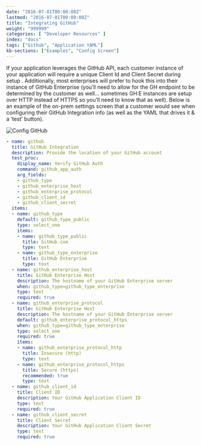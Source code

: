 ```yaml
---
date: "2016-07-01T00:00:00Z"
lastmod: "2016-07-01T00:00:00Z"
title: "Integrating GitHub"
weight: "999999"
categories: [ "Developer Resources" ]
index: "docs"
tags: ["Github", "Application YAML"]
kb-sections: ["Examples", "Config Screen"]
---
```


If your application leverages the GitHub API, each customer instance of your application will require a unique Client Id and Client Secret during setup . Additionally, most enterprises will prefer to hook this into their instance of GitHub Enterprise (you’ll need to allow for the GH endpoint to be determined by the customer as well… sometimes GH:E instances are setup over HTTP instead of HTTPS so you’ll need to know that as well). Below is an example of the on-prem settings screen that a customer would see when configuring their GitHub Integration info (as well as the YAML that drives it & a ‘test’ button).

![Config GitHub](/images/post-screens/config-github.png)

```yaml
- name: github
  title: GitHub Integration
  description: Provide the location of your GitHub account
  test_proc:
    display_name: Verify GitHub Auth
    command: github_app_auth
    arg_fields:
    - github_type
    - github_enterprise_host
    - github_enterprise_protocol
    - github_client_id
    - github_client_secret
  items:
  - name: github_type
    default: github_type_public
    type: select_one
    items:
    - name: github_type_public
      title: GitHub.com
      type: text
    - name: github_type_enterprise
      title: GitHub Enterprise
      type: text
  - name: github_enterprise_host
    title: GitHub Enterprise Host
    description: The hostname of your GitHub Enterprise server
    when: github_type=github_type_enterprise
    type: text
    required: true
  - name: github_enterprise_protocol
    title: GitHub Enterprise Host
    description: The hostname of your GitHub Enterprise server
    default: github_enterprise_protocol_https
    when: github_type=github_type_enterprise
    type: select_one
    required: true
    items:
    - name: github_enterprise_protocol_http
      title: Insecure (http)
      type: text
    - name: github_enterprise_protocol_https
      title: Secure (https)
      recommended: true
      type: text
  - name: github_client_id
    title: Client ID
    description: Your GitHub Application Client ID
    type: text
    required: true
  - name: github_client_secret
    title: Client Secret
    description: Your GitHub Application Client Secret
    type: text
    required: true
```